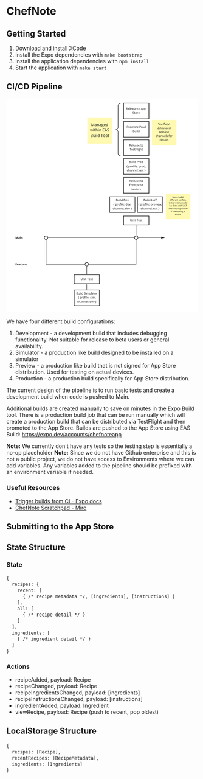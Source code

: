 # ChefNote

## Getting Started
1. Download and install XCode
2. Install the Expo dependencies with `make bootstrap`
3. Install the application dependencies with `npm install`
4. Start the application with `make start`

## CI/CD Pipeline
![CI Pipeline Diagram](docs/images/pipeline.png)

We have four different build configurations:
1. Development - a development build that includes debugging functionality.  Not suitable for release to beta users or general availability.
2. Simulator - a production like build designed to be installed on a simulator
3. Preview - a production like build that is not signed for App Store distribution.  Used for testing on actual devices.
4. Production - a production build specifically for App Store distribution.

The current design of the pipeline is to run basic tests and create a development build when code is pushed to Main.

Additional builds are created manually to save on minutes in the Expo Build tool.  There is a production build job that can be run manually which will create a production build that can be distributed via TestFlight and then promoted to the App Store.  Builds are pushed to the App Store using EAS Build: https://expo.dev/accounts/chefnoteapp

**Note:** We currently don't have any tests so the testing step is essentially a no-op placeholder
**Note:** Since we do not have Github enterprise and this is not a public project, we do not have access to Environments where we can add variables.  Any variables added to the pipeline should be prefixed with an environment variable if needed.
### Useful Resources
* [Trigger builds from CI - Expo docs](https://docs.expo.dev/build/building-on-ci/)
* [ChefNote Scratchpad - Miro](https://miro.com/app/board/o9J_l1HDNQY=/)

## Submitting to the App Store


## State Structure
### State
```
{
  recipes: {
    recent: [
      { /* recipe metadata */, [ingredients], [instructions] }
    ],
    all: [
      { /* recipe detail */ }
    ]
  ],
  ingredients: [
    { /* ingredient detail */ }
  ]
}
```

### Actions
* recipeAdded, payload: Recipe
* recipeChanged, payload: Recipe
* recipeIngredientsChanged, payload: [ingredients]
* recipeInstructionsChanged, payload: [instructions]
* ingredientAdded, payload: Ingredient
* viewRecipe, payload: Recipe (push to recent, pop oldest)


## LocalStorage Structure
```
{
  recipes: [Recipe],
  recentRecipes: [RecipeMetadata],
  ingredients: [Ingredients]
}
```